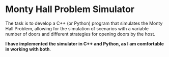 # Monty Hall Problem Simulator

The task is to develop a C++ (or Python) program that simulates the Monty Hall Problem, allowing for the simulation of scenarios with a variable number of doors and different strategies for opening doors by the host.

**I have implemented the simulator in C++ and Python, as I am comfortable in working with both**.
